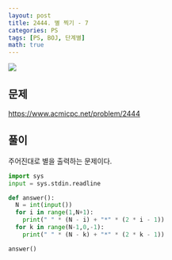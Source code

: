 ```yaml
---
layout: post
title: 2444. 별 찍기 - 7
categories: PS
tags: [PS, BOJ, 단계별]
math: true
---
```


<img src="https://onlinejudgeimages.s3-ap-northeast-1.amazonaws.com/images/boj-og.png" />

## 문제

https://www.acmicpc.net/problem/2444

## 풀이

주어진대로 별을 출력하는 문제이다.

```python
import sys
input = sys.stdin.readline

def answer():
  N = int(input())
  for i in range(1,N+1):
    print(" " * (N - i) + "*" * (2 * i - 1))
  for k in range(N-1,0,-1):
    print(" " * (N - k) + "*" * (2 * k - 1))

answer()

```
